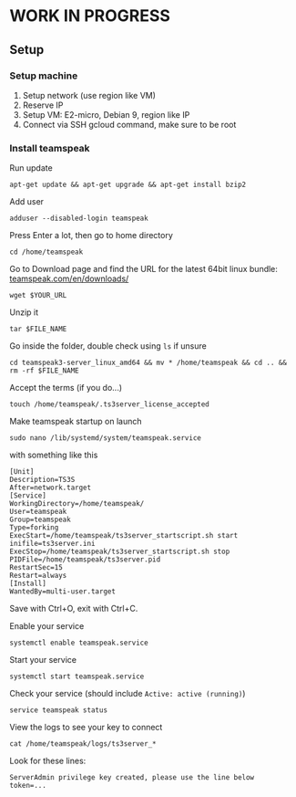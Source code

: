 # WORK IN PROGRESS

## Setup

### Setup machine

1. Setup network (use region like VM)
2. Reserve IP
3. Setup VM: E2-micro, Debian 9, region like IP
4. Connect via SSH gcloud command, make sure to be root

### Install teamspeak

Run update

```shell
apt-get update && apt-get upgrade && apt-get install bzip2
```

Add user

```shell
adduser --disabled-login teamspeak
```

Press Enter a lot, then go to home directory

```shell
cd /home/teamspeak
```

Go to Download page and find the URL for the latest 64bit linux bundle: [teamspeak.com/en/downloads/](https://www.teamspeak.com/en/downloads/#server)  

```shell
wget $YOUR_URL
```

Unzip it

```shell
tar $FILE_NAME
```

Go inside the folder, double check using `ls` if unsure

```shell
cd teamspeak3-server_linux_amd64 && mv * /home/teamspeak && cd .. && rm -rf $FILE_NAME
```

Accept the terms (if you do...)

```shell
touch /home/teamspeak/.ts3server_license_accepted
```

Make teamspeak startup on launch

```shell
sudo nano /lib/systemd/system/teamspeak.service
```

with something like this

```shell
[Unit]
Description=TS3S
After=network.target
[Service]
WorkingDirectory=/home/teamspeak/
User=teamspeak
Group=teamspeak
Type=forking
ExecStart=/home/teamspeak/ts3server_startscript.sh start inifile=ts3server.ini
ExecStop=/home/teamspeak/ts3server_startscript.sh stop
PIDFile=/home/teamspeak/ts3server.pid
RestartSec=15
Restart=always
[Install]
WantedBy=multi-user.target
```

Save with Ctrl+O, exit with Ctrl+C.

Enable your service

```shell
systemctl enable teamspeak.service
```

Start your service

```shell
systemctl start teamspeak.service
```

Check your service (should include `Active: active (running)`)

```shell
service teamspeak status
```

View the logs to see your key to connect

```shell
cat /home/teamspeak/logs/ts3server_*
```

Look for these lines:

```shell
ServerAdmin privilege key created, please use the line below
token=...
```
